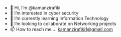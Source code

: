 - 👋 Hi, I’m @kamanzirafiki
- 👀 I’m interested in cyber security
- 🌱 I’m currently learning Information Technology
- 💞️ I’m looking to collaborate on Networking projects
- 📫 How to reach me ... [kamanzirafiki1@gmail.com](mailto:kamanzirafiki1@gmail.com)

<!---
kamanzirafiki/kamanzirafiki is a ✨ special ✨ repository because its `README.md` (this file) appears on your GitHub profile.
You can click the Preview link to take a look at your changes.
--->
